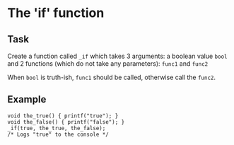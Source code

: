 # The 'if' function

## Task
Create a function called `_if` which takes 3 arguments: a boolean value `bool` and 2 functions (which do not take any parameters): `func1` and `func2`

When `bool` is truth-ish, `func1` should be called, otherwise call the `func2`.

## Example
```
void the_true() { printf("true"); }
void the_false() { printf("false"); }
_if(true, the_true, the_false);
/* Logs "true" to the console */
```